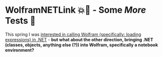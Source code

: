 # WolframNETLink 💥🔗 - Some _More_ Tests 🥼

This spring I was [interested in calling Wolfram (specifically: loading expressions) in .NET](https://github.com/heseltime/SWK5-W-WolframNETLink) - **but what about the other direction, bringing .NET (classes, objects, anything else (?)) into Wolfram, specifically a notebook environment?**